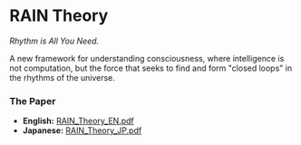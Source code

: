 # RAIN Theory

*Rhythm is All You Need.*

A new framework for understanding consciousness, where intelligence is not computation, but the force that seeks to find and form "closed loops" in the rhythms of the universe.

### The Paper
- **English:** [RAIN_Theory_EN.pdf](https://github.com/RyukuLogos/RAIN-theory-logical-/blob/main/Periodic%20Closure%20as%20a%20Unifying%20Principle%20of%20Intelligence%2C%20Meaning%2C%20and%20Consciousness_%20Proposing%20the%20RAIN%20Theory%20_%20by%20ryuku%20logos%20_%20Jul%2C%202025%20_%20Medium.pdf)
- **Japanese:** [RAIN_Theory_JP.pdf](./RAIN_The)

